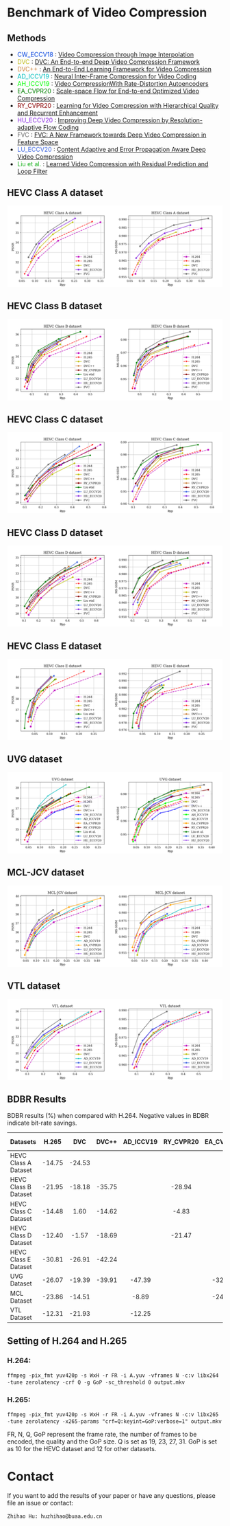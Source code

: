 # Benchmark of Video Compression


## Methods
- <font color="#0343df">CW_ECCV18</font> : [Video Compression through Image Interpolation](https://arxiv.org/abs/1804.06919)
- <font color="#c2bd1c">DVC</font> : [DVC: An End-to-end Deep Video Compression Framework](https://arxiv.org/abs/1812.00101)
- <font color="#CD853F">DVC++</font> : [An End-to-End Learning Framework for Video Compression](https://ieeexplore.ieee.org/document/9072487)
- <font color="#00bfbf">AD_ICCV19</font> : [Neural Inter-Frame Compression for Video Coding](https://openaccess.thecvf.com/content_ICCV_2019/papers/Djelouah_Neural_Inter-Frame_Compression_for_Video_Coding_ICCV_2019_paper.pdf)
- <font color="#00FF00">AH_ICCV19</font> : [Video CompressionWith Rate-Distortion Autoencoders](https://arxiv.org/abs/1908.05717v2)
- <font color="#008000">EA_CVPR20</font> : [Scale-space Flow for End-to-end Optimized Video Compression](https://openaccess.thecvf.com/content_CVPR_2020/papers/Agustsson_Scale-Space_Flow_for_End-to-End_Optimized_Video_Compression_CVPR_2020_paper.pdf)
- <font color="#8B0000">RY_CVPR20</font> : [Learning for Video Compression with Hierarchical Quality and Recurrent Enhancement](https://arxiv.org/pdf/2003.01966.pdf)
- <font color="#8A2BE2">HU_ECCV20</font> : [Improving Deep Video Compression by Resolution-adaptive Flow Coding](http://www.ecva.net/papers/eccv_2020/papers_ECCV/papers/123470188.pdf)
- <font color="#696969">FVC</font> : [FVC: A New Framework towards Deep Video Compression in Feature Space](https://arxiv.org/pdf/2105.09600.pdf)
- <font color="#4169E1">LU_ECCV20</font> : [Content Adaptive and Error Propagation Aware Deep Video Compression](https://arxiv.org/pdf/2003.11282.pdf)
- <font color="#15b01a">Liu et al.</font> : [Learned Video Compression with Residual Prediction and Loop Filter](https://arxiv.org/pdf/2108.08551.pdf)
<!-- - <font color="#ff8c0f">M-LVC</font> : [M-LVC: Multiple Frames Prediction for Learned Video Compression](https://arxiv.org/abs/2004.10290) (questionable) -->


## HEVC Class A dataset
<!-- ![](HEVCresults/HEVCClass_A_psnr.png)![](HEVCresults/HEVCClass_A_msssim.png) -->
![](HEVCresults/HEVCClass_A.png)
## HEVC Class B dataset
<!-- ![](HEVCresults/HEVCClass_B_psnr.png)![](HEVCresults/HEVCClass_B_msssim.png) -->
![](HEVCresults/HEVCClass_B.png)
## HEVC Class C dataset
<!-- ![](HEVCresults/HEVCClass_C_psnr.png)![](HEVCresults/HEVCClass_C_msssim.png) -->
![](HEVCresults/HEVCClass_C.png)
## HEVC Class D dataset
<!-- ![](HEVCresults/HEVCClass_D_psnr.png)![](HEVCresults/HEVCClass_D_msssim.png) -->
![](HEVCresults/HEVCClass_D.png)
## HEVC Class E dataset
<!-- ![](HEVCresults/HEVCClass_E_psnr.png)![](HEVCresults/HEVCClass_E_msssim.png) -->
![](HEVCresults/HEVCClass_E.png)
## UVG dataset
<!-- ![](UVGresults/UVG_psnr.png)![](UVGresults/UVG_msssim.png) -->
![](UVGresults/UVG.png)
## MCL-JCV dataset
<!-- ![](MCLresults/MCL_psnr.png)![](MCLresults/MCL_msssim.png) -->
![](MCLresults/MCL.png)
## VTL dataset
<!-- ![](VTLresults/VTL_psnr.png)![](VTLresults/VTL_msssim.png) -->
![](VTLresults/VTL.png)

## BDBR Results

BDBR results (%) when compared with H.264. Negative values in BDBR indicate bit-rate savings.

| Datasets             | H.265  | DVC    | DVC++  | AD_ICCV19 | RY_CVPR20 | EA_CVPR20 | Liu et al. | LU_ECCV20 | HU_ECCV20 | FVC    |
|:-----------------    | :----: | :----: | :----: | :-------: | :-------: | :-------: | :--------: | :-------: | :-------: | :----: |
| HEVC Class A Dataset | -14.75 | -24.53 |        |           |           |           |            |           | -32.32    | -38.62 |
| HEVC Class B Dataset | -21.95 | -18.18 | -35.75 |           |  -28.94   |           |   -46.38   |  -33.55   | -33.49    | -39.72 |
| HEVC Class C Dataset | -14.48 |  1.60  | -14.62 |           |  -4.83    |           |   -12.81   |  -17.70   | -14.30    | -26.40 |
| HEVC Class D Dataset | -12.40 | -1.57  | -18.69 |           |  -21.47   |           |   -29.88   |  -19.35   | -15.13    | -28.31 |
| HEVC Class E Dataset | -30.81 | -26.91 | -42.24 |           |           |           |   -51.95   |  -36.85   | -44.60    | -42.16 |
| UVG Dataset          | -26.07 | -19.39 | -39.91 |  -47.39   |           |  -32.40   |   -41.74   |  -30.52   | -35.76    | -46.28 |
| MCL Dataset          | -23.86 | -14.51 |        |  -8.89    |           |  -24.74   |            |  -20.62   | -35.01    | -40.52 |
| VTL Dataset          | -12.31 | -21.93 |        |  -12.25   |           |           |            |  -27.06   | -30.04    | -36.53 |


## Setting of H.264 and H.265

### H.264:
```
ffmpeg -pix_fmt yuv420p -s WxH -r FR -i A.yuv -vframes N -c:v libx264 -tune zerolatency -crf Q -g GoP -sc_threshold 0 output.mkv
```

### H.265:

```
ffmpeg -pix_fmt yuv420p -s WxH -r FR -i A.yuv -vframes N -c:v libx265 -tune zerolatency -x265-params "crf=Q:keyint=GoP:verbose=1" output.mkv
```


FR, N, Q, GoP represent the frame rate, the number of frames to be encoded, the quality and the GoP size. Q is set as 19, 23, 27, 31. GoP is set as 10 for the HEVC dataset and 12 for other datasets.

# Contact

If you want to add the results of your paper or have any questions, please file an issue or contact:

    Zhihao Hu: huzhihao@buaa.edu.cn